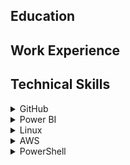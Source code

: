 <h2>Education</h2>
<h2>Work Experience</h2>
<h2>Technical Skills</h2>
<div class="content">
<details>
  <summary>GitHub</summary><br>
  <details>
    <summary>First Day on GitHub</summary><br>
    <ul>
      <li><b>Introduction to GitHub:</b> This went over the basics of GitHub. I assigned myself to an issue, and went through processes like creating branches and pull requests, and merging those pull requests.</li>
      <li><b>Communication using Markdown:</b> With the help of this section, I used Markdown formatting to create lists, add headings, include images and links, and apply emphasis to text.</li>
      <li><b>Uploading Your Project to GitHub:</b> For this last section of my first day I prepared a project and uploaded it to a private repository.</li>
    </ul>
   </details>
  <details>
    <summary>First Week on GitHub</summary><br>
    <ul>
      <li><b>GitHub Pages:</b> In this section I created a GitHub Pages site and customized it with blogs and other items using pull requests.</li>
      <li><b>Reviewing pull requests:</b> As part of this module I assigned myself to, commented on, and merged various pull requests, including looking at reviews and applying suggestions.</li>
      <li><b>Managing merge conflicts:</b> In this section I created conflicts and merged pull requests once those conflicts were resolved.</li>
      <li><b>Securing your workflows:</b> For this last section I enabled repository settings and updated the dependcy in order to secure my workflow.</li>
    </ul>
  </details><br>
</details>

<details>
  <summary>Power BI</summary><br>
  <details>
    <summary>Analyzing and Visualizing Data with Power BI</summary><br>
    This is a copy of the syllabus for my Power BI course:<br>
    <img src="EdxCourse.jpeg" alt="Power BI Syllabus"><br><br>

    Here's a breakdown of each chapter:
    <ul>
      <li><b>Introduction:</b> This provided an overview of how Power BI works, including the tools and community that are available for support.</li>
      <li><b>Power BI Desktop Data Transformations:</b> This chapter was about learning to handle data using Power BI Desktop. Specifically I practiced importing data from databases or other sources, editing for certain data types, transforming columns, and pulling only certain data using query parameters.</li>
      <li><b>Power BI Desktop Modeling:</b> In this module I learned about how to manipulate data in the Power BI Desktop. This included creating new calculated columns or measures, filtering data, and learning about how to create and manipulate new data within the application.</li>
      <li><b>Power BI Desktop Visualization:</b> For this section I created and worked with various visualizations including pie charts, treemaps, slicers, maps, waterfalls, scatter plots, gauges, and other elements.</li>
      <li><b>Power BI Service:</b> This section focused on creating and sharing dashboards. Skills I gained included learning how to pin and arrange different elements into a dashboard and publishing that dashboard to the web.</li>
      <li><b>Working with Excel:</b> This module helped to teach me about how Excel and Power BI work together. This included importing Excel data into Power BI, analyzing that data, and being able to pin data directly from Excel into Power BI.</li>
      <li><b>Direct Connectivity:</b> This chapter was about using Power BI to connect to other data sources and extract data to analyze from them. As part of this section, I connected to a SQL database and used data from there to create visualizations and reports.</li>
      <li><b>Developer API:</b> In this chapter I learned that Power BI can integrate with other applications to pull data and create custom visualizations. Specifically, I downloaded visuals such as Sunburst or Radar for this purpose.</li>
      <li><b>Mobile App:</b> In this last module I learned about mobile access to Power BI, and learned how to modify reports and dashboards to be viewed on a mobile device.</li>
    </ul>
  </details>
  <details>
    <summary>Example Dashboard</summary><br>
    As part of my Power BI training I created an example dashboard using the <a href="https://docs.microsoft.com/en-us/power-bi/sample-retail-analysis">Retail Analysis</a> sample dataset from Microsoft. A video of me explaining my dashboard can be found <a href="https://youtu.be/M_BMv8Bf7pQ">here</a>.<br><br>
    My dashboard was creating using data collected from a retail business with two chains. My analyses mostly focused on sales or profit, and I also included one section focusing on business by geographic location and one section comparing newer stores to previously existing stores. <br><br>
    <img src= "Dashboard1.png" alt="Power BI Dashboard"><br>
    <img src= "Dashboard2.png" alt="Power BI Dashboard"><br><br>
    <img src= "Dashboard3.png" alt="Power BI Dashboard"><br><br>
    <img src= "Dashboard4.png" alt="Power BI Dashboard"><br>
  </details><br>
</details>

<details>
  <summary>Linux</summary><br>
  <details>
    <summary>The Linux Community and a Career in Open Source</summary><br>
    <ul>
      <li><b>Linux Evolution and Popular Operating Systems: </b>Gained an understanding of distributions in the Linux operating system and learned about popoular distributions. I also looked at embedded systems and learned more about how Linux has empowered computer workloads in the cloud. Finally, I used the command line to connect to a remote server using SSH, and ran some simple commands such as whoami, ls, pwd, last, uptime, and man.</li>
      <li><b>Major Open-Source Applications: </b>For this section I learned more about open-source applications that use Linux, including browsers, email clients and office applications. We also learned about Linux server applications such as Apache, MySQL and NGINX in addition to a few scripting languages. Lastly we talked about package management, and installed RPM and DEB packages on a remote server. </li>
      <li><b>Open-Source Software and Licensing: </b>This section expanded upon what it means for something to be open source and the different types of open-source licenses that exist.</li>
      <li><b>ICT Skills and Working in Linux: </b>Learned about using a Linux desktop in terms of configuration, web usage, and privacy.I also learned more about accessing the command line by setting up an SSH connection to a remote host via my local macOS terminal, and used commands to determine which distribution I was running.</li>
    </ul>
  </details>
  <details>
    <summary>Finding Your Way on a Linux System</summary><br>
    <ul>
      <li><b>Command Line Basics: </b>Navigating the command line with commands such as pwd, cd, w, and last; setting, locating, and using variables; and how to properly use quotations or other syntax.</li>
      <li><b>Using the Command Line to Get Help: </b>Accessing documentation such as man or info pages to learn more about a commmand or file. </li>
      <li><b>Using Directories and Listing Files: </b>Learning about the Linux filesystem hierarcy in addition to moving around teh filesystem or between directories. Also learned about hidden files, a user's home directory, and absolute and relative paths.</li>
      <li><b>Creating, Moving, and Deleting Files: </b>Learned how to create, move, and delete files and directories. Also looked at how globbing can be used to search for or select certain files or directories.</li>
    </ul>
  </details>
  <details>
    <summary>The Power of the Command Line</summary><br>
    <ul>
      <li><b>Archiving Files on the Command Line: </b>Creating an archive using the command line, and then adding or extracting files from an archive. Also used compression to reduce file sizes.</li>
      <li><b>Searching and Extracting Data from Files: </b>Looked at command line pipes, regular expressions, and using I/O redirection to create files from a command or to read input into a command from a file.</li>
      <li><b>Turning Commands into a Script: </b>Learned about basic shell scripting and common text editors nano and vim.</li>
    </ul>
   </details>
   <details>
    <summary>The Linux Operating System</summary><br>
    <ul>
      <li><b>Choosing an Operating System: </b>Observed the differences between Windows, OS X, and Linux. We also examined the distribution lifecycle to help understand how to a Linux distribution for a specific use case.</li>
      <li><b>Understanding Computer Hardware: </b>Worked to understand how hardware components such as the processor, the motherboard, data storage, and memory work together with the help of drivers. Also used commands including, df, lscpu, lshw, dmidecode, and free to get more information about the hardware.</li>
      <li><b>Where Data is Stored: </b>Knowing where configuration data is stored and where to find process data, in addition to using kernel message to troubleshoot hardware device issues. Also learned about logs and the curl command as a method to find more information or troubleshoot.</li>
      <li><b>Your Computer on the Network: </b>Gained a general understanding of networks, routers, and the internet; how data moves through the network, and how Linux operates on the network. Used DNS configuration and examined network settings using commands such as ipconfig.</li>
    </ul>
   </details>
   <details>
    <summary>Security and File Permissions</summary><br>
    <ul>
      <li><b>Basic Security and Identifying User Types: </b>Compared root and standard users and used the sudo command to elevate permissions for standard users. Also compared standard users to system or service users. </li>
      <li><b>Creating Users and Groups: </b>Learned more about how to manage a Linux system by creating or modifying users and groups. Also looked at user IDs in the Linux operating system and used the command line to determine UID and GID schemes.</li>
      <li><b>Managing File Permissions and Ownership: </b>Modified ownership and modes of files and directories to restrict access to those items.</li>
      <li><b>Special Directories and Files: </b>Created temporary files and looked at the differences between directories depending on file holding needs. Also used symbolic links to reference files or directories, and learned how to work with those when filenames change.</li>
    </ul>
   </details>
   <details>
    <summary>Linux Certification</summary><br>
    <img src= "doc.png" alt="Linux Certification"><br>
   </details>
   <details>
     <summary>Algo VPN with Digital Ocean</summary><br>
    After completing my Linux Essentials training, I used Ubuntu via VirtualBox to set up an Algo VPN with Digital Ocean. I also used WireGuard to activate and deactivate the VPN. The following image shows my IP address before activating the VPN, and then after. You can see that the IP address in the second image matches the IP address shown for my Digital Ocean droplet.<br><br>
    <img src="vpn_proof.png"><br>
  </details><br>
</details>
  
<details>
  <summary>AWS</summary><br>
    <details>
    <summary>Managing AWS Access with Users, Groups, and Roles</summary><br>
    Covered AWS Identity and Access Management or IAM, and learned how to set up and configure users, groups, roles, and policies in order to control who has access to AWS resources.<br><br>
    </details>
  <details>
    <summary>Networking Services and Connectivity</summary><br>
    Learned about how AWS operates as a global system with worldwide infrastructure. Also covered Virtual Private Clouds, or VPCs, and created a basic VPC which included configuring internet gateways, routing tables, network access control lists, and establishing subnets across multiple Availability Zones.<br><br>
    </details>
    <details>
    <summary>Compute Services</summary><br>
    For this section I configured a Linux EC2 (Elastic Cloud Compute) instance, which I continued to from my Mac terminal via SSH. Configuring this instance included setting up security rules for inbound and outbound traffic. I also learned how to connect to a Windows EC2 instance using Putty.<br><br>
    </details>
    <details>
    <summary>Storage Services</summary><br>
    This section covered Amazon S3, or Amazon Simple Storage Service. I learned about the different storage classes that are available depending on user needs, and created both public and private Amazon S3 buckets to store folders and objects in. I also enabled versions to ensure that various versions of the same bucket would be available. Finally, I created a basic Amazon S3 Lifecycle Policy to control how long an object stays in a specific storage class.<br><br>
    </details>
    <details>
    <summary>Database Services</summary><br>
    In this section I learned about the database services AWS offers such as Amazon RDS (Relational Database Services) and DynamoDB. As part of a lab I created a MySQL compatible Aurora RDS Database. This process included verifying security groups, network access control lists, and route tables to allow for communication between a private and public subnet, and creating a EC2 instance in order to connect to the RDS database.<br><br>
    </details>
    <details>
    <summary>Monitoring, Alerts, and Notifications</summary><br>
    This section worked with with Amazon SNS, or Simple Notification Service, and I learned how Amazon SNS can be used to push messages out from publishers to subscribers. I also learned about AWS management tools, namely CloudWatch, which can be used to monitor elements within an AWS account. As part of a lab, I created a new SNS topic, and then created a CloudWatch Events rule to prompt that topic and provide an email notification whenever there was a state change to an EC2 instance. This section also discussed CloudTrail for the purpose of tracking actions on an AWS account.<br><br>
    </details>
    <details>
    <summary>Load Balancing, Elasticity, and Scalability</summary><br>
    This section touched on Amazon's Electric Load Balancer (ELB) which can be applied to evenly distribute traffic between EC2 instances, Auto Scaling, which can be used to increase or reduce the number of EC2 instances needed, and Route 53, which is a cloud Domain Name System service. As part of a lab I created and configured an application load balancer, including creating an auto scaling group using my own launch configuration, which I tested with an alias record. <br><br>
    </details>
    <details>
    <summary>Serverless Compute</summary><br>
    This section covered Lambda, which lets you run code without having to manage or configure servers. As part of this training, I created a basic Lambda function used to shut down an EC2 instance.<br><br>
    </details>
    <details>
    <summary>AWS Certification</summary><br>
    <img src= "awscert.png" alt="AWS Certification"><br>
   </details>
   <details>
    <summary>Algo VPN and OpenVPN with AWS</summary><br>
    After completing the AWS Essentials training, I set up an EC2 instance on AWS and used that to run a VPN using both Algo VPN and OpenVPN.<br><br>
    <img src= "awsalgo.png" alt="AWS Algo VPN"><br>
    <img src= "awsopenvpn.PNG" alt="AWS OpenVPN"><br>
   </details><br>
 </details>

<details>
  <summary>PowerShell</summary><br>
    <details>
    <summary>Discovery and Getting Help</summary><br>
    For this first training segment, I learned how Linux skills can transfer into PowerShell. Like with Linux, PowerShell allows you to search for different commands, or cmdlets, using commands like "get-help," so there is no need to memorize the thousands of commands that exist. You can also modify "get-help" with commands like "-Detailed" or "-ShowWindow," which provides you more information and examples of how different cmdlets work. Finally, we learned about cmdlet syntax and how to use parameteres and arguments<br><br>
    </details>
    <details>
    <summary>Extending Your Capabilities with PowerShell</summary><br>
    In this section I learned about using snap-ins and modules in PowerShell. This included learning how to find and install different modules using methods such as dynamic importing, in addition to looking for modules using Microsoft repositories or a local repository. <br><br>
    </details>
    <details>
    <summary>Using the Power of the Pipeline</summary><br>
    This section explained how you can used the pipeline to string various commands together. One application of this pipleine is that you can work with CSV and XML files and import or export them from your existing information. You can also compare files to the processing you currently have. Finally, you can convert information into HTML webpages. <br><br>
    </details>
    <details>
    <summary>Getting More out of Objects</summary><br>
    In this section I learned about PowerShell objects and how to get more information on them using cmdlets like "Get-Member." You can also sort the information you receive on objects using cmdlets like "Sort-Object," or you can create filters for that data. In addition, you can use cmdlets to create your own properties or rename the properties already shown in PowerShell.<br><br>
    </details>
  <details>
    <summary>Scripts and Automation</summary><br>
    This section covered how to use PowerShell Integrated Scripting Environment to record commands you've built. Just like when writing commands, you can include parameters when scripting to focus on the items that matter to you. One way I learned how to store this scripts is through variables, which is a type of temporary storage on PowerShell. Finally, it can be helpful to include comments in your scripts to act as a guide for when you want to use those commands later. <br><br>
    </details>
    <details>
    <summary>Scalable Management with PowerShell Remoting</summary><br>
    This last section introduced PowerShell remoting, starting with enabling PowerShell remoting so you can use it on your machine. Powershell remoting can be used in a one-to-one capacity between devices, or you can can scale to a one-to-may relationship, and operate many machines using a single device. <br><br>
    </details>
   <details>
    <summary>PowerShell Essentials Certification</summary><br>
    <br>
    <img src= "PowerShellCert.png" alt="PowerShell Certification"><br>
   </details><br>
</details>
</div>

